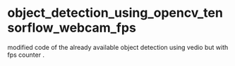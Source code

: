 # object_detection_using_opencv_tensorflow_webcam_fps
modified code of the already available object detection using vedio but with fps counter .
